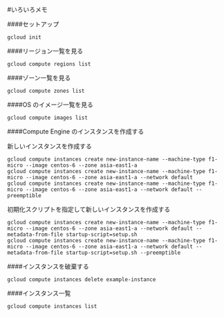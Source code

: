 #いろいろメモ








####セットアップ

```
gcloud init
```








####リージョン一覧を見る

```
gcloud compute regions list
```









####ゾーン一覧を見る

```
gcloud compute zones list
```





####OS のイメージ一覧を見る

```
gcloud compute images list
```






####Compute Engine のインスタンスを作成する

新しいインスタンスを作成する

```
gcloud compute instances create new-instance-name --machine-type f1-micro --image centos-6 --zone asia-east1-a
gcloud compute instances create new-instance-name --machine-type f1-micro --image centos-6 --zone asia-east1-a --network default
gcloud compute instances create new-instance-name --machine-type f1-micro --image centos-6 --zone asia-east1-a --network default --preemptible
```

初期化スクリプトを指定して新しいインスタンスを作成する

```
gcloud compute instances create new-instance-name --machine-type f1-micro --image centos-6 --zone asia-east1-a --network default --metadata-from-file startup-script=setup.sh
gcloud compute instances create new-instance-name --machine-type f1-micro --image centos-6 --zone asia-east1-a --network default --metadata-from-file startup-script=setup.sh --preemptible
```








####インスタンスを破棄する

```
gcloud compute instances delete example-instance
```















####インスタンス一覧

```
gcloud compute instances list
```
